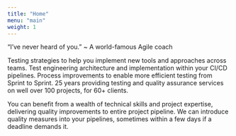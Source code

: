 ```yaml
---
title: "Home"
menu: "main"
weight: 1
---
```


“I’ve never heard of you.” ~ A world-famous Agile coach

Testing strategies to help you implement new tools and approaches across teams.
Test engineering architecture and implementation within your CI/CD pipelines.
Process improvements to enable more efficient testing from Sprint to Sprint.
25 years providing testing and quality assurance services on well over 100 projects, for 60+ clients.

You can benefit from a wealth of technical skills and project expertise, delivering quality improvements to entire project pipeline. We can introduce quality measures into your pipelines, sometimes within a few days if a deadline demands it.
